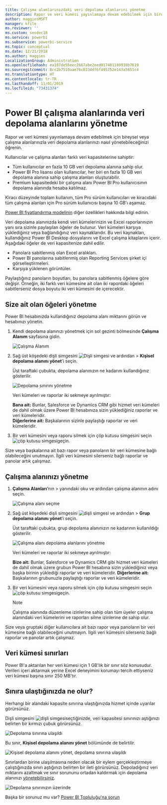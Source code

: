 ```yaml
---
title: Çalışma alanlarınızdaki veri depolama alanlarını yönetme
description: Rapor ve veri kümesi yayınlamaya devam edebilmek için bireysel veya çalışma alanlarınızla veri depolama alanlarınızı nasıl yönetebileceğinizi öğrenin.
author: maggiesMSFT
manager: kfile
ms.reviewer: ''
ms.custom: seodec18
ms.service: powerbi
ms.subservice: powerbi-service
ms.topic: conceptual
ms.date: 12/21/2018
ms.author: maggies
LocalizationGroup: Administration
ms.openlocfilehash: ea187de55eec2667abe2eed017481180910b7619
ms.sourcegitcommit: 8cc2b7510aae76c0334df6f495752e143a5851c4
ms.translationtype: HT
ms.contentlocale: tr-TR
ms.lasthandoff: 11/01/2019
ms.locfileid: "73431374"
---
```

# <a name="manage-data-storage-in-power-bi-workspaces"></a>Power BI çalışma alanlarında veri depolama alanlarını yönetme

Rapor ve veri kümesi yayınlamaya devam edebilmek için bireysel veya çalışma alanlarınızla veri depolama alanlarınızı nasıl yönetebileceğinizi öğrenin.

Kullanıcılar ve çalışma alanları farklı veri kapasitelerine sahiptir:

* Tüm kullanıcılar en fazla 10 GB veri depolama alanına sahip olur.
* Power BI Pro lisansı olan kullanıcılar, her biri en fazla 10 GB veri depolama alanına sahip çalışma alanları oluşturabilir.
* Premium kapasitedeki bir çalışma alanı Power BI Pro kullanıcısının depolama alanında hesaba katılmaz.

Kiracı düzeyinde toplam kullanım, tüm Pro sürüm kullanıcıları ve kiracıdaki tüm çalışma alanları için Pro sürüm kullanıcısı başına 10 GB'ı aşamaz.

[Power BI fiyatlandırma modelinin](https://powerbi.microsoft.com/pricing) diğer özellikleri hakkında bilgi edinin.

Veri depolama alanınızda kendi veri kümelerinizin ve Excel raporlarınızın yanı sıra sizinle paylaşılan öğeler de bulunur. Veri kümeleri karşıya yüklediğiniz veya bağlandığınız veri kaynaklarıdır. Bu veri kaynakları, kullandığınız Power BI Desktop dosyalarını ve Excel çalışma kitaplarını içerir. Aşağıdaki öğeler de veri kapasitenize dahil edilir.

* Panolara sabitlenmiş olan Excel aralıkları.
* Power BI panolarına sabitlenmiş olan Reporting Services şirket içi görselleştirmeleri.
* Karşıya yüklenen görüntüler.

Paylaştığınız panoların boyutları, bu panolara sabitlenmiş öğelere göre değişir. Örneğin, iki farklı veri kümesine ait olan iki rapordaki öğeleri sabitlerseniz dosya boyutu iki veri kümesini de içerecektir.

<a name="manage"/>

## <a name="manage-items-you-own"></a>Size ait olan öğeleri yönetme

Power BI hesabınızda kullandığınız depolama alanı miktarını görün ve hesabınızı yönetin.

1. Kendi depolama alanınızı yönetmek için sol gezinti bölmesinde **Çalışma Alanım** sayfasına gidin.
   
    ![Çalışma Alanım](media/service-admin-manage-your-data-storage-in-power-bi/pbi_myworkspace.png)
2. Sağ üst köşedeki dişli simgesini ![Dişli simgesi](media/service-admin-manage-your-data-storage-in-power-bi/pbi_gearicon.png) ve ardından \>  **Kişisel depolama alanını yönet**'i seçin.
   
    Üst taraftaki çubukta, depolama alanınızın ne kadarını kullandığınız gösterilir.
   
    ![Depolama sınırını yönetme](media/service-admin-manage-your-data-storage-in-power-bi/pbi_persnlstorage.png)
   
    Veri kümeleri ve raporlar iki sekmeye ayrılmıştır:
   
    **Bana ait:** Bunlar, Salesforce ve Dynamics CRM gibi hizmet veri kümeleri de dahil olmak üzere Power BI hesabınıza sizin yüklediğiniz raporlar ve veri kümeleridir.  
    **Diğerlerine ait:** Başkalarının sizinle paylaştığı raporlar ve veri kümeleridir.
1. Bir veri kümesini veya raporu silmek için çöp kutusu simgesini seçin ![çöp kutusu simgesi](media/service-admin-manage-your-data-storage-in-power-bi/pbi_deleteicon.png)geçin.

Size veya başkalarına ait bazı rapor veya panoların bir veri kümesine bağlı olabileceğini unutmayın. İlgili veri kümesini silerseniz bağlı raporlar ve panolar artık çalışmaz.

## <a name="manage-your-workspace"></a>Çalışma alanınızı yönetme
1. **Çalışma Alanları**’nın \> yanındaki oku ve ardından çalışma alanının adını seçin.
   
    ![Çalışma alanı seçme](media/service-admin-manage-your-data-storage-in-power-bi/pbi_groupworkspaces.png)
2. Sağ üst köşedeki dişli simgesini ![dişli simgesi](media/service-admin-manage-your-data-storage-in-power-bi/pbi_gearicon.png) ve ardından \> **Grup depolama alanını yönet**’i seçin.
   
    Üst taraftaki çubukta, grup depolama alanınızın ne kadarının kullanıldığı gösterilir.
   
    ![Çalışma alanı depolama alanlarını yönetme](media/service-admin-manage-your-data-storage-in-power-bi/pbi_groupstorage.png)
   
    Veri kümeleri ve raporlar iki sekmeye ayrılmıştır:
   
    **Bize ait:** Bunlar, Salesforce ve Dynamics CRM gibi hizmet veri kümeleri de dahil olmak üzere grubun Power BI hesabına sizin yüklediğiniz veya başka birinin yüklediği raporlar ve veri kümeleridir.
    **Diğerlerine ait:** Başkalarının grubunuzla paylaştığı raporlar ve veri kümeleridir.
3. Bir veri kümesini veya raporu silmek için çöp kutusu simgesini seçin ![çöp kutusu simgesi](media/service-admin-manage-your-data-storage-in-power-bi/pbi_deleteicon.png)geçin.
   
   > [!NOTE]
   > Çalışma alanında düzenleme izinlerine sahip olan tüm üyeler çalışma alanındaki veri kümelerini ve raporları silme izinlerine de sahip olur.
   > 
   > 

Size veya gruptaki diğer kullanıcılara ait bazı rapor veya panoların bir veri kümesine bağlı olabileceğini unutmayın. İlgili veri kümesini silerseniz bağlı raporlar ve panolar artık çalışmaz.

## <a name="dataset-limits"></a>Veri kümesi sınırları
Power BI'a aktarılan her veri kümesi için 1 GB'lık bir sınır söz konusudur. Verileri içeri aktarmak yerine Excel deneyimini korumayı tercih ettiyseniz veri kümesi başına sınır 250 MB'tır.

## <a name="what-happens-when-you-reach-a-limit"></a>Sınıra ulaştığınızda ne olur?
Herhangi bir alandaki kapasite sınırına ulaştığınızda hizmet içinde uyarılar görürsünüz. 

Dişli simgesini ![dişli simgesi](media/service-admin-manage-your-data-storage-in-power-bi/pbi_gearicon.png)seçtiğinizde, veri kapasitesi sınırınızı aştığınızı belirten bir kırmızı çubuk görürsünüz.

![Depolama sınırına ulaşıldı](media/service-admin-manage-your-data-storage-in-power-bi/manage-storage-limit.png)

Bu sınır, **Kişisel depolama alanını yönet** bölümünde de belirtilir.

 ![Kişisel depolama alanını yönet, depolama sınırına ulaşıldı](media/service-admin-manage-your-data-storage-in-power-bi/manage-storage-limit2.png)

 Sınırlardan birine ulaşılmasına neden olacak bir eylem gerçekleştirmeye çalıştığınızda sınırı aştığınızı belirten bir ileti görürsünüz. Depoladığınız veri miktarını azaltmak ve sınır sorununu ortadan kaldırmak için depolama alanınızı [yönetebilirsiniz](#manage).

 ![Depolama sınırınızın üzerinde](media/service-admin-manage-your-data-storage-in-power-bi/powerbi-pro-over-limit.png)

 Başka bir sorunuz mu var? [Power BI Topluluğu'na sorun](http://community.powerbi.com/)

